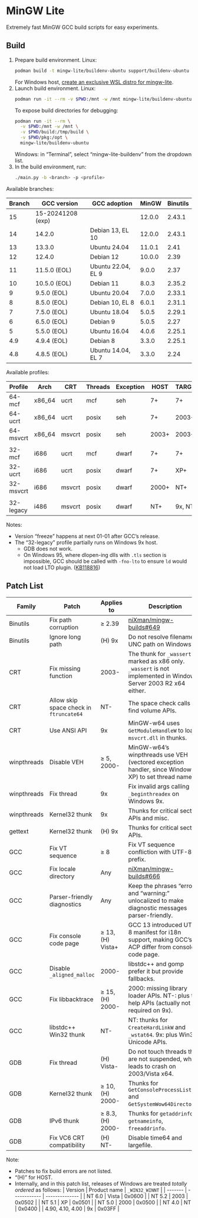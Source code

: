 # MinGW Lite

Extremely fast MinGW GCC build scripts for easy experiments.

## Build

1. Prepare build environment. Linux:
   ```bash
   podman build -t mingw-lite/buildenv-ubuntu support/buildenv-ubuntu
   ```
   For Windows host, [create an exclusive WSL distro for mingw-lite](doc/wsl-buildenv.md).
2. Launch build environment. Linux:
   ```bash
   podman run -it --rm -v $PWD:/mnt -w /mnt mingw-lite/buildenv-ubuntu
   ```
   To expose build directories for debugging:
   ```bash
   podman run -it --rm \
     -v $PWD:/mnt -w /mnt \
     -v $PWD/build:/tmp/build \
     -v $PWD/pkg:/opt \
     mingw-lite/buildenv-ubuntu
   ```
   Windows: in “Terminal”, select “mingw-lite-buildenv” from the dropdown list.
3. In the build environment, run:
   ```bash
   ./main.py -b <branch> -p <profile>
   ```

Available branches:

| Branch | GCC version | GCC adoption | MinGW | Binutils |
| ------ | ----------- | ------------ | ----- | -------- |
| 15 | 15-20241208 (exp) | | 12.0.0 | 2.43.1 |
| 14 | 14.2.0 | Debian 13, EL 10 | 12.0.0 | 2.43.1 |
| 13 | 13.3.0 | Ubuntu 24.04 | 11.0.1 | 2.41 |
| 12 | 12.4.0 | Debian 12 | 10.0.0 | 2.39 |
| 11 | 11.5.0 (EOL) | Ubuntu 22.04, EL 9 | 9.0.0 | 2.37 |
| 10 | 10.5.0 (EOL) | Debian 11 | 8.0.3 | 2.35.2 |
| 9 | 9.5.0 (EOL) | Ubuntu 20.04 | 7.0.0 | 2.33.1 |
| 8 | 8.5.0 (EOL) | Debian 10, EL 8 | 6.0.1 | 2.31.1 |
| 7 | 7.5.0 (EOL) | Ubuntu 18.04 | 5.0.5 | 2.29.1 |
| 6 | 6.5.0 (EOL) | Debian 9 | 5.0.5 | 2.27 |
| 5 | 5.5.0 (EOL) | Ubuntu 16.04 | 4.0.6 | 2.25.1 |
| 4.9 | 4.9.4 (EOL) | Debian 8 | 3.3.0 | 2.25.1 |
| 4.8 | 4.8.5 (EOL) | Ubuntu 14.04, EL 7 | 3.3.0 | 2.24 |

Available profiles:

| Profile | Arch | CRT | Threads | Exception | HOST | TARGET |
| ------- | ---- | --- | ------- | --------- | ---- | ------ |
| 64-mcf | x86_64 | ucrt | mcf | seh | 7+ | 7+ |
| 64-ucrt | x86_64 | ucrt | posix | seh | 7+ | 2003+ |
| 64-msvcrt | x86_64 | msvcrt | posix | seh | 2003+ | 2003+ |
| | | | | | | |
| 32-mcf | i686 | ucrt | mcf | dwarf | 7+ | 7+ |
| 32-ucrt | i686 | ucrt | posix | dwarf | 7+ | XP+ |
| 32-msvcrt | i686 | msvcrt | posix | dwarf | 2000+ | NT+ |
| | | | | | | |
| 32-legacy | i486 | msvcrt | posix | dwarf | NT+ | 9x, NT+ |

Notes:

- Version “freeze” happens at next 01-01 after GCC’s release.
- The “32-legacy” profile partially runs on Windows 9x host.
  - GDB does not work.
  - On Windows 95, where dlopen-ing dlls with `.tls` section is impossible, GCC should be called with `-fno-lto` to ensure `ld` would not load LTO plugin. ([KB118816](https://www.betaarchive.com/wiki/index.php/Microsoft_KB_Archive/118816))

## Patch List

| Family | Patch | Applies to | Description |
| ------ | ----- | ---------- | ----------- |
| Binutils | Fix path corruption | ≥ 2.39 | [niXman/mingw-builds#649](https://github.com/niXman/mingw-builds/issues/649) |
| Binutils | Ignore long path | (H) 9x | Do not resolve filename to UNC path on Windows 9x. |
| CRT | Fix missing function | 2003- | The thunk for `_wassert` is marked as x86 only. `_wassert` is not implemented in Windows Server 2003 R2 x64 either. |
| CRT | Allow skip space check in `ftruncate64` | NT- | The space check calls find volume APIs. |
| CRT | Use ANSI API | 9x | MinGW-w64 uses `GetModuleHandleW` to load `msvcrt.dll` in thunks. |
| winpthreads | Disable VEH | ≥ 5, 2000- | MinGW-w64’s winpthreads use VEH (vectored exception handler, since Windows XP) to set thread name. |
| winpthreads | Fix thread | 9x | Fix invalid args calling `_beginthreadex` on Windows 9x. |
| winpthreads | Kernel32 thunk | 9x | Thunks for critical section APIs and misc. |
| gettext | Kernel32 thunk | (H) 9x | Thunks for critical section APIs. |
| GCC | Fix VT sequence | ≥ 8 | Fix VT sequence confliction with UTF-8 prefix. |
| GCC | Fix locale directory | Any | [niXman/mingw-builds#666](https://github.com/niXman/mingw-builds/issues/666) |
| GCC | Parser-friendly diagnostics | Any | Keep the phrases “error:” and “warning:” unlocalized to make diagnostic messages parser-friendly. |
| GCC | Fix console code page | ≥ 13, (H) Vista+ | GCC 13 introduced UTF-8 manifest for i18n support, making GCC’s ACP differ from console code page. |
| GCC | Disable `_aligned_malloc` | 2000- | libstdc++ and gomp prefer it but provide fallbacks. |
| GCC | Fix libbacktrace | ≥ 15, (H) 2000- | 2000: missing library loader APIs. NT-: plus tool help APIs (actually not required on 9x). |
| GCC | libstdc++ Win32 thunk | NT- | NT: thunks for `CreateHardLinkW` and `_wstat64`. 9x: plus Win32 Unicode APIs. |
| GDB | Fix thread | (H) Vista- | Do not touch threads that are not suspended, which leads to crash on 2003/Vista x64. |
| GDB | Kernel32 thunk | ≥ 10, (H) 2000- | Thunks for `GetConsoleProcessList` and `GetSystemWow64DirectoryA`. |
| GDB | IPv6 thunk | ≥ 8.3, (H) 2000- | Thunks for `getaddrinfo`, `getnameinfo`, `freeaddrinfo`. |
| GDB | Fix VC6 CRT compatibility | (H) NT- | Disable time64 and largefile. |

Note:

- Patches to fix build errors are not listed.
- “(H)” for HOST.
- Internally, and in this patch list, releases of Windows are treated _totally ordered_ as follows:
  | Version | Product name | `_WIN32_WINNT` |
  | ------- | ------------ | -------------- |
  | NT 6.0 | Vista | 0x0600 |
  | NT 5.2 | 2003 | 0x0502 |
  | NT 5.1 | XP | 0x0501 |
  | NT 5.0 | 2000 | 0x0500 |
  | NT 4.0 | NT | 0x0400 |
  | 4.90, 4.10, 4.00 | 9x | 0x03FF |
